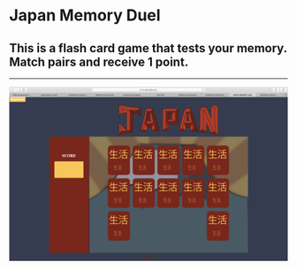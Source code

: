 # Japan Memory Duel

## This is a flash card game that tests your memory. Match pairs and receive 1 point.

---

![](readimg/screenshot1.png)